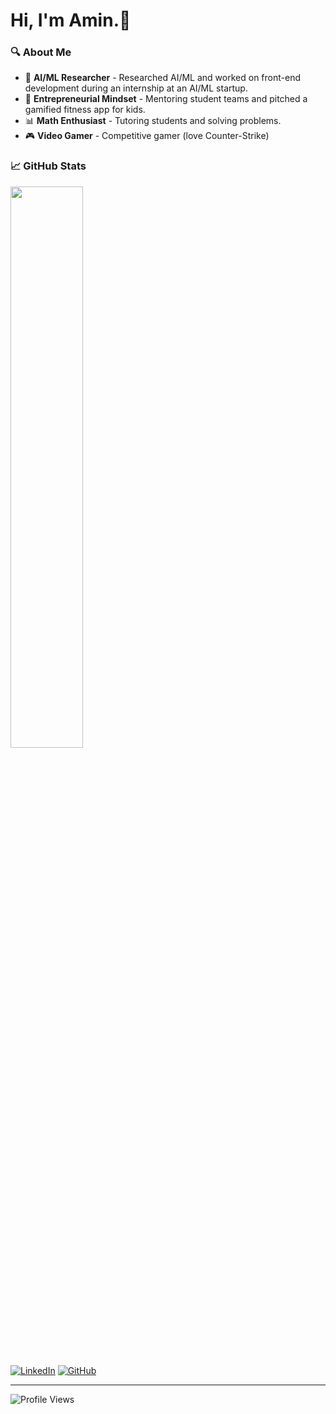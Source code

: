 <h1>Hi, I'm Amin.👋</h1>

### 🔍 About Me
- 🤖 **AI/ML Researcher** - Researched AI/ML and worked on front-end development during an internship at an AI/ML startup.
- 🚀 **Entrepreneurial Mindset** - Mentoring student teams and pitched a gamified fitness app for kids.
- 📊 **Math Enthusiast** - Tutoring students and solving problems.
- 🎮 **Video Gamer** - Competitive gamer (love Counter-Strike)

### 📈 GitHub Stats
<p align="left">
  <img width="48%" src="https://github-readme-stats.vercel.app/api/top-langs/?username=amin-raz&theme=radical" />
</p>

[![LinkedIn](https://img.shields.io/badge/LinkedIn-Connect-blue?style=for-the-badge&logo=linkedin)](https://linkedin.com/in/amin-raz)
[![GitHub](https://img.shields.io/badge/GitHub-Follow-black?style=for-the-badge&logo=github)](https://github.com/amin-raz)

---
![Profile Views](https://komarev.com/ghpvc/?username=amin-raz&color=blueviolet)
